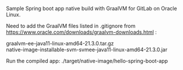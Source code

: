 Sample Spring boot app native build with GraalVM for GitLab on Oracle Linux. 
<p>
Need to add the GraalVM files listed in .gitignore from <a href="https://www.oracle.com/downloads/graalvm-downloads.html">https://www.oracle.com/downloads/graalvm-downloads.html</a> :
<p>
graalvm-ee-java11-linux-amd64-21.3.0.tar.gz
<br>
native-image-installable-svm-svmee-java11-linux-amd64-21.3.0.jar
<p>
Run the compiled app: ./target/native-image/hello-spring-boot-app
<p>



